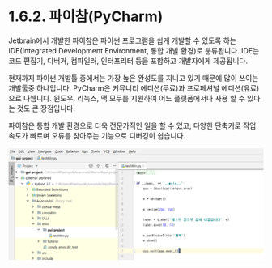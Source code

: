 # 1.6.2.     파이참\(PyCharm\)


  
Jetbrain에서 개발한 파이참은 파이썬 프로그램을 쉽게 개발할 수 있도록 하는 IDE\(Integrated Development Environment, 통합 개발 환경\)로 분류됩니다. IDE는 코드 편집기, 디버거, 컴파일러, 인터프리터 등을 포함하고 개발자에게 제공됩니다.

현재까지 파이썬 개발툴 중에서는 가장 높은 완성도를 지니고 있기 때문에 많이 쓰이는 개발툴중 하나입니다. PyCharm은 커뮤니티 에디션\(무료\)과 프로페셔널 에디션\(유료\)으로 나뉍니다. 윈도우, 리눅스, 맥 모두를 지원하여 어느 플랫폼에서나 사용 할 수 있다는 것도 큰 장점입니다.

파이참은 통합 개발 환경으로 더욱 전문가적인 일을 할 수 있고, 다양한 단축키로 작업 속도가 빠르며 오류를 찾아주는 기능으로 디버깅이 쉽습니다.

![](../../.gitbook/assets/1612.png)


